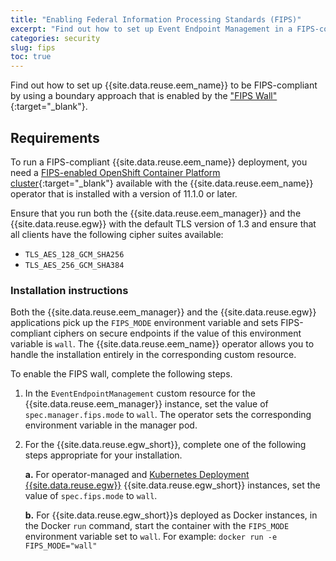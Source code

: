 ```yaml
---
title: "Enabling Federal Information Processing Standards (FIPS)"
excerpt: "Find out how to set up Event Endpoint Management in a FIPS-compliant manner."
categories: security
slug: fips
toc: true
---
```


Find out how to set up {{site.data.reuse.eem_name}} to be FIPS-compliant by using a boundary approach that is enabled by the ["FIPS Wall"](https://www.ibm.com/docs/en/cloud-paks/cp-integration/16.1.2?topic=reference-fips-compliance){:target="_blank"}.


## Requirements

To run a FIPS-compliant {{site.data.reuse.eem_name}} deployment, you need a [FIPS-enabled OpenShift Container Platform cluster](https://docs.redhat.com/en/documentation/openshift_container_platform/4.18/html/installation_overview/installing-fips){:target="_blank"} available with the {{site.data.reuse.eem_name}} operator that is installed with a version of 11.1.0 or later.

Ensure that you run both the {{site.data.reuse.eem_manager}} and the {{site.data.reuse.egw}} with the default TLS version of 1.3 and ensure that all clients have the following cipher suites available:

- `TLS_AES_128_GCM_SHA256`
- `TLS_AES_256_GCM_SHA384`

### Installation instructions

Both the {{site.data.reuse.eem_manager}} and the {{site.data.reuse.egw}} applications pick up the `FIPS_MODE` environment variable and sets FIPS-compliant ciphers on secure endpoints if the value of this environment variable is `wall`. The {{site.data.reuse.eem_name}} operator allows you to handle the installation entirely in the corresponding custom resource. 

To enable the FIPS wall, complete the following steps.

1. In the `EventEndpointManagement` custom resource for the {{site.data.reuse.eem_manager}} instance, set the value of `spec.manager.fips.mode` to `wall`. The operator sets the corresponding environment variable in the manager pod.

1. For the {{site.data.reuse.egw_short}}, complete one of the following steps appropriate for your installation.

    **a.** For operator-managed and [Kubernetes Deployment {{site.data.reuse.egw}}](../../installing/install-gateway#remote-gateways) {{site.data.reuse.egw_short}} instances, set the value of `spec.fips.mode` to `wall`.  

    **b.** For {{site.data.reuse.egw_short}}s deployed as Docker instances, in the Docker `run` command, start the container with the `FIPS_MODE` environment variable set to `wall`. For example: `docker run -e FIPS_MODE="wall"`
